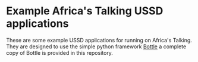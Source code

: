 # Example Africa's Talking USSD applications
These are some example USSD applications for running on Africa's Talking.
They are designed to use the simple python framework [Bottle](http://bottlepy.org/docs/dev/index.html)
a complete copy of Bottle is provided in this repository.
